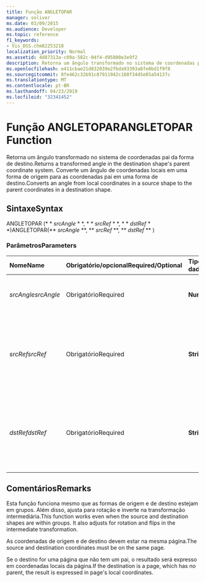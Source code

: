 ```yaml
---
title: Função ANGLETOPAR
manager: soliver
ms.date: 03/09/2015
ms.audience: Developer
ms.topic: reference
f1_keywords:
- Vis_DSS.chm82253218
localization_priority: Normal
ms.assetid: 4d87313a-c09a-582c-04f4-d95800e3e9f2
description: Retorna um ângulo transformado no sistema de coordenadas pai da forma de destino. Converte um ângulo de coordenadas locais em uma forma de origem para as coordenadas pai em uma forma de destino.
ms.openlocfilehash: e411cbae21d832039e2fbda93393a8fe0bd1f9f8
ms.sourcegitcommit: 8fe462c32b91c87911942c188f3445e85a54137c
ms.translationtype: MT
ms.contentlocale: pt-BR
ms.lasthandoff: 04/23/2019
ms.locfileid: "32341452"
---
```

# <a name="angletopar-function"></a><span data-ttu-id="75658-104">Função ANGLETOPAR</span><span class="sxs-lookup"><span data-stu-id="75658-104">ANGLETOPAR Function</span></span>

<span data-ttu-id="75658-105">Retorna um ângulo transformado no sistema de coordenadas pai da forma de destino.</span><span class="sxs-lookup"><span data-stu-id="75658-105">Returns a transformed angle in the destination shape's parent coordinate system.</span></span> <span data-ttu-id="75658-106">Converte um ângulo de coordenadas locais em uma forma de origem para as coordenadas pai em uma forma de destino.</span><span class="sxs-lookup"><span data-stu-id="75658-106">Converts an angle from local coordinates in a source shape to the parent coordinates in a destination shape.</span></span> 
  
## <a name="syntax"></a><span data-ttu-id="75658-107">Sintaxe</span><span class="sxs-lookup"><span data-stu-id="75658-107">Syntax</span></span>

<span data-ttu-id="75658-108">ANGLETOPAR (\* \* *srcAngle* \* \*, \* \* *srcRef* \* \*, \* \* *dstRef* \* \*)</span><span class="sxs-lookup"><span data-stu-id="75658-108">ANGLETOPAR(\*\* *srcAngle* \*\*, \*\* *srcRef* \*\*, \*\* *dstRef* \*\* )</span></span> 
  
### <a name="parameters"></a><span data-ttu-id="75658-109">Parâmetros</span><span class="sxs-lookup"><span data-stu-id="75658-109">Parameters</span></span>

|<span data-ttu-id="75658-110">**Nome**</span><span class="sxs-lookup"><span data-stu-id="75658-110">**Name**</span></span>|<span data-ttu-id="75658-111">**Obrigatório/opcional**</span><span class="sxs-lookup"><span data-stu-id="75658-111">**Required/Optional**</span></span>|<span data-ttu-id="75658-112">**Tipo de dados**</span><span class="sxs-lookup"><span data-stu-id="75658-112">**Data Type**</span></span>|<span data-ttu-id="75658-113">**Descrição**</span><span class="sxs-lookup"><span data-stu-id="75658-113">**Description**</span></span>|
|:-----|:-----|:-----|:-----|
| <span data-ttu-id="75658-114">_srcAngle_</span><span class="sxs-lookup"><span data-stu-id="75658-114">_srcAngle_</span></span> <br/> |<span data-ttu-id="75658-115">Obrigatório</span><span class="sxs-lookup"><span data-stu-id="75658-115">Required</span></span>  <br/> |<span data-ttu-id="75658-116">**Numeric**</span><span class="sxs-lookup"><span data-stu-id="75658-116">**Numeric**</span></span> <br/> |<span data-ttu-id="75658-117">Um ângulo no sistema de coordenadas de origem.</span><span class="sxs-lookup"><span data-stu-id="75658-117">An angle in the source coordinate system.</span></span>  <br/> |
| <span data-ttu-id="75658-118">_srcRef_</span><span class="sxs-lookup"><span data-stu-id="75658-118">_srcRef_</span></span> <br/> |<span data-ttu-id="75658-119">Obrigatório</span><span class="sxs-lookup"><span data-stu-id="75658-119">Required</span></span>  <br/> |<span data-ttu-id="75658-120">**String**</span><span class="sxs-lookup"><span data-stu-id="75658-120">**String**</span></span> <br/> | <span data-ttu-id="75658-121">Uma referência a uma célula no objeto de origem, como uma forma, um grupo, uma página, entre outros.</span><span class="sxs-lookup"><span data-stu-id="75658-121">A reference to a cell in the source object, such as a shape, group, page, and so on.</span></span>  <br/> |
| <span data-ttu-id="75658-122">_dstRef_</span><span class="sxs-lookup"><span data-stu-id="75658-122">_dstRef_</span></span> <br/> |<span data-ttu-id="75658-123">Obrigatório</span><span class="sxs-lookup"><span data-stu-id="75658-123">Required</span></span>  <br/> |<span data-ttu-id="75658-124">**String**</span><span class="sxs-lookup"><span data-stu-id="75658-124">**String**</span></span> <br/> |<span data-ttu-id="75658-125">Uma referência a uma célula no objeto de destino, como uma forma, um grupo, uma página, entre outros.</span><span class="sxs-lookup"><span data-stu-id="75658-125">A reference to a cell in the destination object, such as a shape, group, page, and so on.</span></span>  <br/> |
   
## <a name="remarks"></a><span data-ttu-id="75658-126">Comentários</span><span class="sxs-lookup"><span data-stu-id="75658-126">Remarks</span></span>

<span data-ttu-id="75658-p103">Esta função funciona mesmo que as formas de origem e de destino estejam em grupos. Além disso, ajusta para rotação e inverte na transformação intermediária.</span><span class="sxs-lookup"><span data-stu-id="75658-p103">This function works even when the source and destination shapes are within groups. It also adjusts for rotation and flips in the intermediate transformation.</span></span>
  
<span data-ttu-id="75658-129">As coordenadas de origem e de destino devem estar na mesma página.</span><span class="sxs-lookup"><span data-stu-id="75658-129">The source and destination coordinates must be on the same page.</span></span>
  
<span data-ttu-id="75658-130">Se o destino for uma página que não tem um pai, o resultado será expresso em coordenadas locais da página.</span><span class="sxs-lookup"><span data-stu-id="75658-130">If the destination is a page, which has no parent, the result is expressed in page's local coordinates.</span></span>
  

